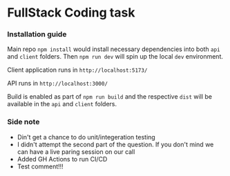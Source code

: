 # FullStack Coding task
### Installation guide
Main repo ``npm install`` would install necessary dependencies into both ``api`` and ```client``` folders.
Then ```npm run dev``` will spin up the local ``dev`` environment. 

Client application runs in ``http://localhost:5173/``

API runs in ``http://localhost:3000/``

Build is enabled as part of ```npm run build```
and the respective `dist` will be available in the ``api`` and ```client``` folders.

### Side note
* Din't get a chance to do unit/integeration testing
* I didn't attempt the second part of the question. If you don't mind we can have a live paring session on our call 
* Added GH Actions to run CI/CD
* Test comment!!!